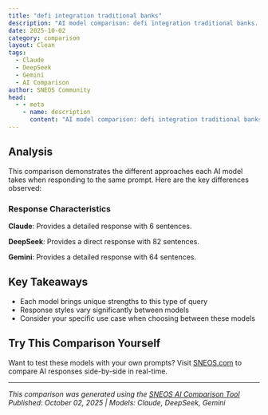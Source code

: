 ```yaml
---
title: "defi integration traditional banks"
description: "AI model comparison: defi integration traditional banks..."
date: 2025-10-02
category: comparison
layout: Clean
tags:
  - Claude
  - DeepSeek
  - Gemini
  - AI Comparison
author: SNEOS Community
head:
  - - meta
    - name: description
      content: "AI model comparison: defi integration traditional banks..."
---
```


<ChatComparison
  title="defi integration traditional banks"
  prompt="defi integration traditional banks"
  :responses='{
    "Claude": "# DeFi Integration with Traditional Banks: Current State and Future\n\n## Current Integration Trends\n\n### **Pilot Programs \u0026 Partnerships**\n- **JPMorgan**: JPM Coin for institutional settlements\n- **Goldman Sachs**: Crypto trading desk and custody services\n- **BNY Mellon**: Digital asset custody and settlement\n- **Societe Generale**: Blockchain bond issuance on public networks\n\n### **Key Integration Areas**\n\n#### 1. **Custody Services**\n- Banks offering crypto/DeFi asset custody\n- Institutional-grade security for digital assets\n- Regulatory-compliant storage solutions\n\n#### 2. **Payment Rails**\n- Stablecoin integration for cross-border payments\n- CBDC development and testing\n- Blockchain-based settlement systems\n\n#### 3. **Trading \u0026 Market Making**\n- Crypto trading desks\n- Liquidity provision to DeFi protocols\n- Institutional DeFi access platforms\n\n## Benefits for Traditional Banks\n\n### **Operational Efficiency**\n- 24/7 automated operations\n- Reduced settlement times\n- Lower transaction costs\n- Programmable compliance\n\n### **New Revenue Streams**\n- DeFi yield farming opportunities\n- Tokenization services\n- Blockchain consulting\n- Custody fee income\n\n### **Competitive Advantage**\n- Attracting crypto-native clients\n- Innovation leadership\n- Future-proofing business models\n\n## Challenges \u0026 Barriers\n\n### **Regulatory Compliance**\n- Unclear regulatory frameworks\n- AML/KYC requirements\n- Capital adequacy rules\n- Cross-jurisdictional complications\n\n### **Technical Hurdles**\n- Legacy system integration\n- Scalability concerns\n- Smart contract risks\n- Cybersecurity vulnerabilities\n\n### **Cultural Resistance**\n- Risk-averse institutional culture\n- Lack of blockchain expertise\n- Board-level skepticism\n- Regulatory uncertainty concerns\n\n## Implementation Strategies\n\n### **Gradual Integration Approach**\n\n#### **Phase 1: Research \u0026 Development**\n- Blockchain proof-of-concepts\n- Small-scale pilot programs\n- Staff education and training\n- Regulatory engagement\n\n#### **Phase 2: Controlled Deployment**\n- Limited DeFi service offerings\n- Select client pilot programs\n- Partnership with DeFi protocols\n- Risk management framework development\n\n#### **Phase 3: Full Integration**\n- Comprehensive DeFi product suite\n- White-label DeFi solutions\n- Direct protocol participation\n- Native blockchain infrastructure\n\n## Regulatory Landscape\n\n### **Current Developments**\n- **EU**: MiCA regulation implementation\n- **US**: Clarity on stablecoin regulations\n- **UK**: Digital asset framework development\n- **Asia**: Varying approaches (Singapore liberal, China restrictive)\n\n### **Key Regulatory Requirements**\n- Capital adequacy for crypto exposures\n- Operational resilience standards\n- Consumer protection measures\n- Systemic risk assessments\n\n## Future Outlook\n\n### **Short-term (1-2 years)**\n- Increased stablecoin adoption\n- More custody service offerings\n- CBDC pilot expansions\n- Enhanced crypto trading services\n\n### **Medium-term (3-5 years)**\n- Direct DeFi protocol integration\n- Tokenized traditional assets\n- Hybrid CeDeFi platforms\n- Regulatory clarity emergence\n\n### **Long-term (5\u002B years)**\n- Fully integrated blockchain banking\n- Native DeFi bank offerings\n- Traditional banking transformation\n- Potential banking disintermediation\n\n## Best Practices for Banks\n\n### **Risk Management**\n- Comprehensive due diligence on DeFi protocols\n- Smart contract auditing requirements\n- Liquidity risk assessment\n- Operational risk frameworks\n\n### **Strategic Partnerships**\n- Collaborate with established DeFi protocols\n- Partner with blockchain infrastructure providers\n- Engage with regulatory technology firms\n- Build fintech acquisition pipelines\n\n### **Technology Infrastructure**\n- Invest in blockchain-compatible systems\n- Develop API integration capabilities\n- Implement robust cybersecurity measures\n- Build internal blockchain expertise\n\n## Conclusion\n\nDeFi integration represents both a significant opportunity and challenge for traditional banks. Success will depend on careful strategic planning, regulatory compliance, and gradual implementation while maintaining existing strengths in risk management and customer service.\n\nThe banks that successfully navigate this transition will likely emerge as leaders in the next generation of financial services, while those that resist may face increasing competitive pressure from native DeFi and crypto-first institutions.",
    "DeepSeek": "Of course. This is one of the most significant and evolving trends in finance. The integration of Decentralized Finance (DeFi) with traditional banks is not a matter of *if* but *how* and *when*.\n\nHere\u2019s a comprehensive breakdown of DeFi integration with traditional banks, covering the drivers, models, challenges, and real-world examples.\n\n### The Core Motivation: Why Are Banks Interested?\n\nTraditional banks are exploring DeFi integration for several compelling reasons:\n\n1.  **Efficiency and Cost Reduction:** DeFi operates on automated smart contracts, removing intermediaries for processes like settlements, clearing, and compliance (via \u0022DeFi\u0022 legos). This can drastically reduce back-office costs and transaction times from days to minutes.\n2.  **New Revenue Streams:** Banks can offer new products like crypto-backed lending, staking-as-a-service, or access to higher-yield DeFi protocols to their clients, generating fee-based income.\n3.  **Competitive Pressure:** The rise of FinTech and CeFi (Centralized Finance) platforms (like Coinbase, Binance) is threatening banks\u0027 dominance. Integrating DeFi allows them to retain and attract a new generation of customers.\n4.  **Innovation and Modernization:** DeFi represents a technological leap. Banks risk becoming obsolete if they don\u0027t adopt the underlying blockchain technology to modernize their infrastructure.\n5.  **Transparency and Security:** While not without its risks, the transparent and immutable nature of blockchain can enhance audit trails and reduce certain types of fraud.\n\n---\n\n### Models of Integration: How Is It Happening?\n\nIntegration is occurring on a spectrum, from cautious exploration to full-scale adoption.\n\n#### 1. The \u0022Cautious On-Ramp\u0022 Model (Custody and Trading)\nThis is the most common starting point. Banks act as a regulated gateway between the traditional financial world and digital assets.\n*   **Custodial Services:** Banks like **BNY Mellon** and **J.P. Morgan** offer secure custody for digital assets (cryptocurrencies, tokenized securities) for their institutional clients.\n*   **Trading and Execution:** Banks like **Goldman Sachs** and **Morgan Stanley** provide access to cryptocurrency trading and derivatives for their wealth management clients.\n\n#### 2. The \u0022Bank-as-a-Verifier\u0022 Model (Tokenized Assets)\nBanks use their trusted position to bring real-world assets (RWAs) onto the blockchain.\n*   **Tokenization:** A bank can tokenize assets like bonds, equities, or real estate. The bank remains the legal issuer and custodian of the underlying asset, while the token represents ownership on a blockchain. This unlocks 24/7 trading, fractional ownership, and faster settlement.\n*   **Example:** **Soci\u00E9t\u00E9 G\u00E9n\u00E9rale** issued a digital bond on the Ethereum blockchain as a security token.\n\n#### 3. The \u0022Infrastructure Builder\u0022 Model (Private \u0026 Permissioned Blockchains)\nInstead of using public DeFi protocols, banks build their own controlled versions.\n*   **Permissioned DeFi:** Banks create private blockchain networks where only vetted participants (other banks, institutional clients) can operate. This allows them to use DeFi concepts like automated market makers (AMMs) and lending pools without the regulatory uncertainty of public mainnets.\n*   **Example:** **J.P. Morgan\u0027s Onyx** uses a permissioned blockchain (a variant of Ethereum) for intraday repo transactions, processing billions of dollars daily.\n\n#### 4. The \u0022Strategic Partnership\u0022 Model\nBanks partner with established crypto/DeFi native companies to leverage their expertise.\n*   **Example:** A traditional bank might partner with a company like **Fireblocks** (crypto infrastructure) or **Aave Arc** (DeFi lending protocol) to offer white-labeled DeFi services to their clients in a compliant manner.\n\n#### 5. The \u0022Full Hybrid\u0022 Model (The Future Vision)\nThis is the end goal for many: a seamless integration where a bank\u0027s customer can move between traditional and decentralized services within a single interface.\n*   A user could use their bank app to:\n    *   Take out a mortgage (traditional finance).\n    *   Use a portion of their stock portfolio as collateral in a DeFi lending protocol to get a flash loan (DeFi).\n    *   Use that loan for a time-sensitive investment.\n\n---\n\n### Major Challenges and Hurdles\n\nThis integration is not smooth sailing. Significant obstacles remain:\n\n1.  **Regulatory Uncertainty:** This is the single biggest barrier. Regulators worldwide are still grappling with how to classify DeFi activities (Are they securities? Who is liable?). Banks operate in a highly regulated environment and cannot take the risks that DeFi natives can.\n2.  **Technological Complexity:** Blockchain technology is fundamentally different from traditional banking IT. Banks face a steep learning curve and require significant investment in new talent and systems.\n3.  **Scalability and Interoperability:** Public blockchains like Ethereum can be slow and expensive. Banks need high-throughput, low-cost networks that can also communicate with each other (interoperability).\n4.  **Security Risks:** While blockchain itself is secure, the ecosystem is rife with risks like smart contract bugs, oracle manipulation, and key management failures. A single hack could be catastrophic for a bank\u0027s reputation.\n5.  **Cultural Clash:** The decentralized, open-source, and permissionless ethos of DeFi is at odds with the centralized, proprietary, and permissioned culture of traditional banking.\n\n---\n\n### Real-World Examples and Initiatives\n\n*   **J.P. Morgan:** A leader in this space with **Onyx Digital Assets**, processing billions in daily transactions. They have also executed DeFi trades on a public blockchain (Polygon).\n*   **BNY Mellon:** Launched a digital asset custody unit, recognizing digital assets as an emerging asset class alongside traditional stocks and bonds.\n*   **HSBC:** Recently launched a tokenized gold product for investors in Hong Kong, representing ownership in physical gold stored in a London vault.\n*   **Standard Chartered:** Heavily invested in the crypto space through its SC Ventures arm, including launching a crypto brokerage and exchange.\n*   **BNP Paribas:** Has been exploring tokenization of money market funds and investing in blockchain infrastructure companies.\n\n### The Future Outlook\n\nThe future will likely be **hybrid and multi-chain**. We will see:\n\n*   **The Rise of Institutional DeFi (I-Defi):** Permissioned versions of DeFi protocols that comply with KYC/AML laws, running on both private and eventually public blockchains with privacy layers.\n*   **Tokenization of Everything:** The most impactful use case. Everything from bonds and stocks to real estate and invoices will be represented as tokens on a blockchain, creating a unified global financial market.\n*   **Banks as Node Operators \u0026 Validators:** Banks will run nodes and participate in the consensus of both private and public networks, becoming integral to the infrastructure itself.\n\nIn conclusion, traditional banks are not trying to *become* DeFi. They are strategically **integrating its principles and technologies** to create a more efficient, modern, and competitive financial system. The journey is complex and fraught with challenges, but the potential rewards in cost savings, new revenue, and future relevance are too significant to ignore.",
    "Gemini": "DeFi (Decentralized Finance) integration with traditional banks is a hot topic, and a complex one.  Here\u0027s a breakdown of the key aspects, challenges, and potential paths forward:\n\n**Why Integrate DeFi with Traditional Banks?**\n\n*   **Access to New Markets and Revenue Streams:** DeFi offers new opportunities for banks to participate in lending, borrowing, trading, and yield farming.\n*   **Improved Efficiency and Transparency:** DeFi can automate processes, reduce intermediaries, and increase transparency in financial transactions.\n*   **Enhanced Customer Experience:**  DeFi can provide customers with access to innovative financial products and services, such as decentralized lending and yield-bearing accounts.\n*   **Attracting a Younger Demographic:** DeFi resonates with tech-savvy individuals who are interested in decentralized and permissionless finance.\n*   **Competitive Pressure:** Banks are facing increasing competition from FinTech companies and DeFi platforms. Integrating DeFi can help them stay competitive.\n*   **Financial Inclusion:** DeFi can potentially extend financial services to underserved populations who may not have access to traditional banking.\n\n**Potential Approaches to Integration**\n\nSeveral approaches are being explored:\n\n1.  **Custody Solutions:**\n    *   Banks could offer custody services for crypto assets, allowing customers to securely store their digital currencies. This is a relatively low-risk entry point.\n    *   Partnerships with existing crypto custodians are common.\n2.  **Wrapped Assets and Tokenization:**\n    *   Banks can create \u0022wrapped\u0022 versions of traditional assets (e.g., tokenized securities, stablecoins backed by fiat currency) that can be used within DeFi protocols.\n    *   This allows traditional assets to participate in DeFi markets and access DeFi liquidity.\n3.  **DeFi Protocol Integration (Permissioned DeFi):**\n    *   Banks can build or participate in permissioned (private or consortium) DeFi protocols.\n    *   These protocols offer the benefits of DeFi (automation, transparency) while maintaining regulatory compliance and control.\n4.  **Hybrid Solutions:**\n    *   Combine elements of traditional finance and DeFi to create new products and services.\n    *   For example, a bank could offer a DeFi-powered lending platform that complies with KYC/AML regulations.\n5.  **API Integration:**\n    *   Banks can use APIs (Application Programming Interfaces) to connect to DeFi protocols and exchange data.\n    *   This allows banks to offer DeFi services to their customers through existing banking platforms.\n6.  **Investing in DeFi Companies:**\n    *   Banks can invest in or acquire DeFi companies to gain access to their technology and expertise.\n\n**Challenges to Integration**\n\nThe integration of DeFi and traditional banks faces significant hurdles:\n\n*   **Regulatory Uncertainty:** DeFi is a relatively new and rapidly evolving space, and regulators are still grappling with how to regulate it. Clear regulatory frameworks are needed to provide banks with certainty and guidance.\n*   **KYC/AML Compliance:** DeFi\u0027s decentralized and often pseudonymous nature makes it challenging to comply with Know Your Customer (KYC) and Anti-Money Laundering (AML) regulations.\n*   **Security Risks:** DeFi protocols are vulnerable to hacks and exploits, which can result in significant financial losses. Banks need to implement robust security measures to protect their assets and their customers.\n*   **Scalability Issues:** Some DeFi protocols have limited scalability, which can hinder their ability to handle large transaction volumes.\n*   **Interoperability Challenges:**  Different DeFi protocols often operate in silos, making it difficult to seamlessly integrate them with traditional banking systems.\n*   **Volatility of Crypto Assets:** The volatility of cryptocurrencies can make it difficult for banks to manage risk and maintain capital requirements.\n*   **Lack of Standardization:** The lack of standardization in DeFi protocols and data formats can create integration challenges.\n*   **Technical Complexity:** DeFi can be technically complex, requiring banks to invest in new technology and expertise.\n*   **Organizational Culture:** Traditional banks often have a conservative culture that may be resistant to change and innovation.  They need to adapt and embrace new technologies to effectively integrate DeFi.\n*   **Legacy Systems:**  Outdated banking infrastructure can hinder integration with DeFi.  Banks need to modernize their systems to support DeFi technologies.\n*   **Smart Contract Risk:** Auditing and ensuring the security of smart contracts are crucial. Bugs in smart contracts can lead to exploits and loss of funds.\n*   **Oracle Manipulation:** DeFi protocols often rely on oracles (data feeds) to provide real-world information. Manipulation of oracles can lead to inaccurate data and financial losses.\n\n**Examples of DeFi Integration Efforts**\n\n*   **SIX Digital Exchange (SDX):**  The Swiss stock exchange is building a digital asset platform that integrates traditional finance and DeFi.\n*   **Societe Generale Forge:** The digital asset division of Societe Generale has been involved in issuing tokenized securities and experimenting with DeFi protocols.\n*   **JPMorgan Chase Onyx:** JPMorgan\u0027s blockchain unit is exploring the use of blockchain and DeFi for payments and other financial services.\n*   **Numerous Custody Solutions:** Many banks partner with or have developed internal crypto custody solutions.\n*   **Paxos:** Providing tokenization and stablecoin infrastructure to banks.\n\n**The Future of DeFi and Traditional Banking**\n\nThe integration of DeFi and traditional banking is likely to be a gradual process.  We are seeing the early stages of experimentation and exploration.  Over time, as regulations become clearer and technology matures, we can expect to see more widespread adoption of DeFi by traditional banks.  The future likely involves:\n\n*   **Increased Regulatory Clarity:**  Regulators will need to provide clear and consistent guidance on how DeFi can be integrated into the traditional financial system.\n*   **Development of Institutional-Grade DeFi Infrastructure:** More robust and secure DeFi infrastructure will be needed to support institutional adoption.\n*   **Greater Standardization:** The development of industry standards will facilitate interoperability and reduce integration costs.\n*   **Hybrid Models:** Hybrid models that combine the best of traditional finance and DeFi are likely to emerge.\n*   **Focus on Specific Use Cases:**  Banks are likely to focus on specific use cases where DeFi can provide the most value, such as lending, borrowing, and payments.\n\n**In Summary**\n\nDeFi offers significant potential benefits for traditional banks, but integration faces substantial challenges.  Successful integration will require careful planning, a strong understanding of DeFi technology, and a proactive approach to regulatory compliance.  It is a journey that requires collaboration between banks, DeFi developers, and regulators.  The future of finance will likely involve a blend of traditional and decentralized systems, creating a more efficient, transparent, and inclusive financial ecosystem.\n"
  }'
  published-date="10:41"
/>

## Analysis

This comparison demonstrates the different approaches each AI model takes when responding to the same prompt. Here are the key differences observed:

### Response Characteristics

**Claude**: Provides a detailed response with 6 sentences. 

**DeepSeek**: Provides a direct response with 82 sentences. 

**Gemini**: Provides a detailed response with 64 sentences. 

## Key Takeaways

- Each model brings unique strengths to this type of query
- Response styles vary significantly between models
- Consider your specific use case when choosing between these models

## Try This Comparison Yourself

Want to test these models with your own prompts? Visit [SNEOS.com](https://sneos.com) to compare AI responses side-by-side in real-time.

---

*This comparison was generated using the [SNEOS AI Comparison Tool](https://sneos.com)*
*Published: October 02, 2025 | Models: Claude, DeepSeek, Gemini*
